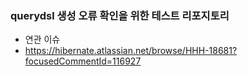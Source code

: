 ### querydsl 생성 오류 확인을 위한 테스트 리포지토리
- 연관 이슈
- https://hibernate.atlassian.net/browse/HHH-18681?focusedCommentId=116927
